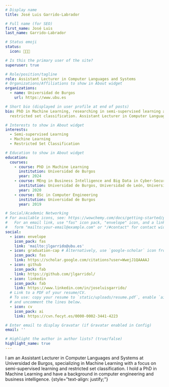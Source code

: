 ```yaml
---
# Display name
title: José Luis Garrido-Labrador

# Full name (for SEO)
first_name: José Luis
last_name: Garrido-Labrador

# Status emoji
status:
  icon: 👨🏻‍💻

# Is this the primary user of the site?
superuser: true

# Role/position/tagline
role: Assistant Lecturer in Computer Languages and Systems
# Organizations/Affiliations to show in About widget
organizations:
  - name: Universidad de Burgos
    url: https://www.ubu.es

# Short bio (displayed in user profile at end of posts)
bio: PhD in Machine Learning, researching in semi-supervised learning and
  restricted set classification. Assistant Lecturer in Computer Languages and Systems at Universidad de Burgos.

# Interests to show in About widget
interests:
  - Semi-supervised Learning
  - Machine Learning
  - Restricted Set Classification

# Education to show in About widget
education:
  courses:
    - course: PhD in Machine Learning
      institution: Universidad de Burgos
      year: 2024
    - course: MEng in Business Intelligence and Big Data in Cyber-Secure Environments
      institution: Universidad de Burgos, Universidad de León, Universidad de Valladolid
      year: 2020
    - course: BSc in Computer Engineering
      institution: Universidad de Burgos
      year: 2019

# Social/Academic Networking
# For available icons, see: https://wowchemy.com/docs/getting-started/page-builder/#icons
#   For an email link, use "fas" icon pack, "envelope" icon, and a link in the
#   form "mailto:your-email@example.com" or "/#contact" for contact widget.
social:
  - icon: envelope
    icon_pack: fas
    link: 'mailto:jlgarrido@ubu.es'
  - icon: graduation-cap # Alternatively, use `google-scholar` icon from `ai` icon pack
    icon_pack: fas
    link: https://scholar.google.com/citations?user=WwejJ1QAAAAJ
  - icon: github
    icon_pack: fab
    link: https://github.com/jlgarridol/
  - icon: linkedin
    icon_pack: fab
    link: https://www.linkedin.com/in/joseluisgarrido/
  # Link to a PDF of your resume/CV.
  # To use: copy your resume to `static/uploads/resume.pdf`, enable `ai` icons in `params.yaml`,
  # and uncomment the lines below.
  - icon: cv
    icon_pack: ai
    link: https://cvn.fecyt.es/0000-0002-3441-4223

# Enter email to display Gravatar (if Gravatar enabled in Config)
email: ''

# Highlight the author in author lists? (true/false)
highlight_name: true
---
```


I am an Assistant Lecturer in Computer Languages and Systems at Universidad de Burgos, specializing in Machine Learning with a focus on semi-supervised learning and restricted set classification. I hold a PhD in Machine Learning and have a background in computer engineering and business intelligence.
{style="text-align: justify;"}
